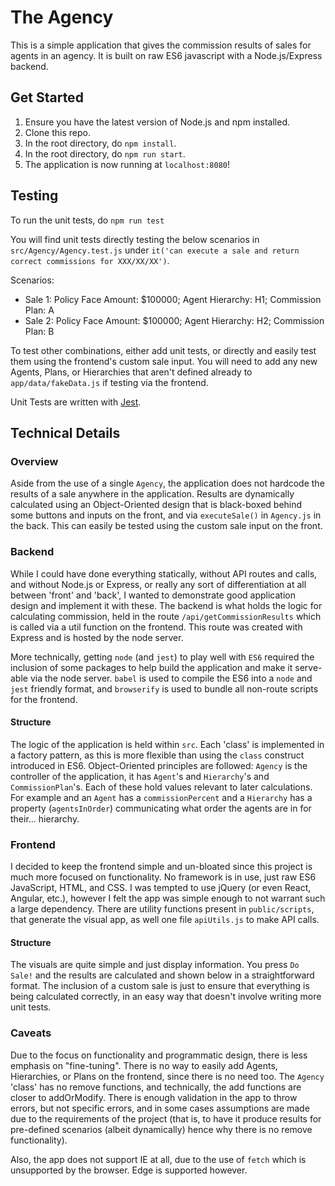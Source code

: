 # The Agency
This is a simple application that gives the commission results of sales for agents in an agency. It is built on raw ES6
javascript with a Node.js/Express backend.

## Get Started
1. Ensure you have the latest version of Node.js and npm installed.
2. Clone this repo.
3. In the root directory, do `npm install`.
4. In the root directory, do `npm run start`.
5. The application is now running at `localhost:8080`!

## Testing
To run the unit tests, do `npm run test`

You will find unit tests directly testing the below scenarios in `src/Agency/Agency.test.js` under 
`it('can execute a sale and return correct commissions for XXX/XX/XX')`.

Scenarios:
- Sale 1: Policy Face Amount: $100000; Agent Hierarchy: H1; Commission Plan: A
- Sale 2: Policy Face Amount: $100000; Agent Hierarchy: H2; Commission Plan: B

To test other combinations, either add unit tests, or directly and easily test them using the frontend's custom sale input. 
You will need to add any new Agents, Plans, or Hierarchies that aren't defined already to `app/data/fakeData.js` if 
testing via the frontend.

Unit Tests are written with [Jest](https://jestjs.io/).

## Technical Details
### Overview
Aside from the use of a single `Agency`, the application does not hardcode the results of a sale anywhere in the 
application. Results are dynamically calculated using an Object-Oriented design that is black-boxed behind some buttons 
and inputs on the front, and via `executeSale()` in `Agency.js` in the back. This can easily be tested using the
custom sale input on the front.

### Backend
While I could have done everything statically, without API routes and calls, and without Node.js or Express, or really 
any sort of differentiation at all between 'front' and 'back', I wanted to demonstrate good application design and 
implement it with these. The backend is what holds the logic for calculating commission, held in the route 
`/api/getCommissionResults` which is called via a util function on the frontend. This route was created with Express and 
is hosted by the node server.

More technically, getting `node` (and `jest`) to play well with `ES6` required the inclusion of some packages to help
build the application and make it serve-able via the node server. `babel` is used to compile the ES6 into a `node` and 
`jest` friendly format, and `browserify` is used to bundle all non-route scripts for the frontend.

#### Structure
The logic of the application is held within `src`. Each 'class' is implemented in a factory pattern, as this is more
flexible than using the `class` construct introduced in ES6. Object-Oriented principles are followed: `Agency` is the 
controller of the application, it has `Agent`'s and `Hierarchy`'s and `CommissionPlan`'s. Each of these hold values 
relevant to later calculations. For example and an `Agent` has a `commissionPercent` and a `Hierarchy` has a property 
(`agentsInOrder`) communicating what order the agents are in for their... hierarchy.

### Frontend
I decided to keep the frontend simple and un-bloated since this project is much more focused on functionality. No 
framework is in use, just raw ES6 JavaScript, HTML, and CSS. I was tempted to use jQuery (or even React, Angular, etc.), 
however I felt the app was simple enough to not warrant such a large dependency. There are utility functions present in 
`public/scripts`, that generate the visual app, as well one file `apiUtils.js` to make API calls.

#### Structure
The visuals are quite simple and just display information. You press `Do Sale!` and the results are calculated and
shown below in a straightforward format. The inclusion of a custom sale is just to ensure that everything is being
calculated correctly, in an easy way that doesn't involve writing more unit tests.

### Caveats
Due to the focus on functionality and programmatic design, there is less emphasis on "fine-tuning". There is no way to
easily add Agents, Hierarchies, or Plans on the frontend, since there is no need too. The `Agency` 'class' has no remove 
functions, and technically, the add functions are closer to addOrModify. There is enough validation in the app to throw
errors, but not specific errors, and in some cases assumptions are made due to the requirements of the project (that is, 
to have it produce results for pre-defined scenarios (albeit dynamically) hence why there is no remove 
functionality).

Also, the app does not support IE at all, due to the use of `fetch` which is unsupported by the browser. Edge is
supported however.